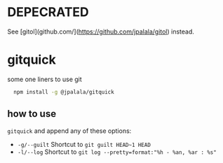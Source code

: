 # DEPECRATED

See [gitol](github.com/](https://github.com/jpalala/gitol) instead.

# gitquick

some one liners to use git

```bash
  npm install -g @jpalala/gitquick
```

## how to use

`gitquick` and append any of these options:

 - `-g/--guilt` Shortcut to `git guilt HEAD~1 HEAD`
 - `-l/--log` Shortcut to `git log --pretty=format:"%h - %an, %ar : %s"`


